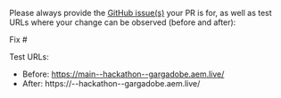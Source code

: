 Please always provide the [GitHub issue(s)](../issues) your PR is for, as well as test URLs where your change can be observed (before and after):

Fix #<gh-issue-id>

Test URLs:
- Before: https://main--hackathon--gargadobe.aem.live/
- After: https://<branch>--hackathon--gargadobe.aem.live/
